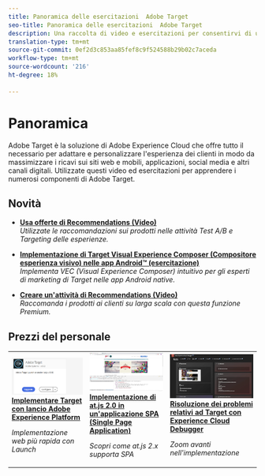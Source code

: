 ```yaml
---
title: Panoramica delle esercitazioni  Adobe Target
seo-title: Panoramica delle esercitazioni  Adobe Target
description: Una raccolta di video e esercitazioni per consentirvi di utilizzare al meglio  Adobe Target
translation-type: tm+mt
source-git-commit: 0ef2d3c853aa85fef8c9f524588b29b02c7aceda
workflow-type: tm+mt
source-wordcount: '216'
ht-degree: 18%

---
```



# Panoramica

Adobe Target è la soluzione di Adobe Experience Cloud che offre tutto il necessario per adattare e personalizzare l&#39;esperienza dei clienti in modo da massimizzare i ricavi sui siti web e mobili, applicazioni, social media e altri canali digitali. Utilizzate questi video ed esercitazioni per apprendere i numerosi componenti di  Adobe Target.

## Novità

* **[Usa offerte di Recommendations (Video)](recommendations/use-recommendations-offers.md)**   <br>
   *Utilizzate le raccomandazioni sui prodotti nelle attività Test A/B e Targeting delle esperienze.*

* **[Implementazione di Target Visual Experience Composer (Compositore esperienza visivo) nelle app Android™ (esercitazione)](https://docs.adobe.com/content/help/en/experience-cloud/implementing-in-mobile-android-apps-with-launch/index.html)**   <br>
   *Implementa VEC (Visual Experience Composer) intuitivo per gli esperti di marketing di Target nelle app Android native.*

* **[Creare un&#39;attività di Recommendations (Video)](recommendations/create-a-recommendations-activity.md)**   <br>
   *Raccomanda i prodotti ai clienti su larga scala con questa funzione Premium.*

## Prezzi del personale

<table>
<tr>
  <td>
    <a href="https://docs.adobe.com/content/help/en/experience-cloud/implementing-in-websites-with-launch/implement-solutions/target.html">
      <img alt="Implementare Target con  lancio Adobe Experience Platform" src="assets/launch_referencearchitectureguides.png" />
    </a>
    <div>
      <a href="https://docs.adobe.com/content/help/en/experience-cloud/implementing-in-websites-with-launch/implement-solutions/target.html">
    <strong>Implementare Target con  lancio Adobe Experience Platform</strong>
    </a>
    </div>
    <p>
    <em>Implementazione web più rapida con Launch</em>
    <p>
  </td>
  <td>
    <a href="implementation/implement-atjs-20-in-a-single-page-application.md">
      <img alt="Implementazione di at.js 2.0 in un'applicazione SPA (Single Page Application)" src="assets/implementing_adobetargetsatjs20inasinglepageapplicationspa.png" />
    </a>
    <div>
      <a href="implementation/implement-atjs-20-in-a-single-page-application.md">
    <strong>Implementazione di at.js 2.0 in un'applicazione SPA (Single Page Application)</strong>
    </a>
    </div>
    <p>
    <em>Scopri come at.js 2.x supporta SPA</em>
    <p>
  </td>
  <td>
    <a href="troubleshooting/troubleshoot-with-the-experience-cloud-debugger.md">
      <img alt="Risoluzione dei problemi relativi ad Target con  Experience Cloud Debugger" src="assets/using_the_experienceclouddebuggerwithadobetarget.png" />
    </a>
    <div>
      <a href="troubleshooting/troubleshoot-with-the-experience-cloud-debugger.md">
    <strong>Risoluzione dei problemi relativi ad Target con  Experience Cloud Debugger</strong>
    </a>
    </div>
    <p>
    <em>Zoom avanti nell'implementazione</em>
    <p>
  </td>
</tr>
</table>
